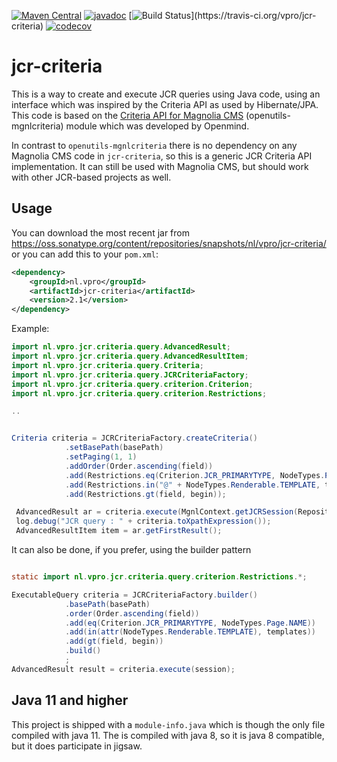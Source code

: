 [![Maven Central](https://img.shields.io/maven-central/v/nl.vpro/jcr-criteria.svg?label=Maven%20Central)](https://search.maven.org/search?q=g:%22nl.vpro%22%20AND%20a:%22jcr-criteria%22)
[![javadoc](http://www.javadoc.io/badge/nl.vpro/jcr-criteria.svg?color=blue)](http://www.javadoc.io/doc/nl.vpro/jcr-criteria)
[![Build Status](https://travis-ci.org/vpro/jcr-criteria.svg?)](https://travis-ci.org/vpro/jcr-criteria)
[![codecov](https://codecov.io/gh/vpro/jcr-criteria/branch/master/graph/badge.svg)](https://codecov.io/gh/vpro/jcr-criteria)

# jcr-criteria

This is a way to create and execute JCR queries using Java code, using an interface which was inspired by the Criteria API as used by Hibernate/JPA. This code is based on the [Criteria API for Magnolia CMS](http://www.openmindlab.com/lab/products/mgnlcriteria.html) (openutils-mgnlcriteria) module which was developed by Openmind.

In contrast to `openutils-mgnlcriteria` there is no dependency on any Magnolia CMS code in `jcr-criteria`, so this is a generic JCR Criteria API implementation. It can still be used with Magnolia CMS, but should work with other JCR-based projects as well.

## Usage

You can download the most recent jar from https://oss.sonatype.org/content/repositories/snapshots/nl/vpro/jcr-criteria/ or you can add this to your `pom.xml`:

```xml
<dependency>
    <groupId>nl.vpro</groupId>
    <artifactId>jcr-criteria</artifactId>
    <version>2.1</version>
</dependency>
```

Example:

```java
import nl.vpro.jcr.criteria.query.AdvancedResult;
import nl.vpro.jcr.criteria.query.AdvancedResultItem;
import nl.vpro.jcr.criteria.query.Criteria;
import nl.vpro.jcr.criteria.query.JCRCriteriaFactory;
import nl.vpro.jcr.criteria.query.criterion.Criterion;
import nl.vpro.jcr.criteria.query.criterion.Restrictions;

..


Criteria criteria = JCRCriteriaFactory.createCriteria()
            .setBasePath(basePath)
            .setPaging(1, 1)
            .addOrder(Order.ascending(field))
            .add(Restrictions.eq(Criterion.JCR_PRIMARYTYPE, NodeTypes.Page.NAME))
            .add(Restrictions.in("@" + NodeTypes.Renderable.TEMPLATE, templates))
            .add(Restrictions.gt(field, begin));

 AdvancedResult ar = criteria.execute(MgnlContext.getJCRSession(RepositoryConstants.WEBSITE));
 log.debug("JCR query : " + criteria.toXpathExpression());
 AdvancedResultItem item = ar.getFirstResult();
```
It can also be done, if you prefer, using the builder pattern
```java

static import nl.vpro.jcr.criteria.query.criterion.Restrictions.*;

ExecutableQuery criteria = JCRCriteriaFactory.builder()
            .basePath(basePath)
            .order(Order.ascending(field))
            .add(eq(Criterion.JCR_PRIMARYTYPE, NodeTypes.Page.NAME))
            .add(in(attr(NodeTypes.Renderable.TEMPLATE), templates))
            .add(gt(field, begin))
            .build()
            ;
AdvancedResult result = criteria.execute(session);
```

## Java 11 and higher
This project is shipped with a `module-info.java` which is though the only file compiled with java 11. The is compiled with java 8, so it is java 8 compatible, but it does participate in jigsaw.
